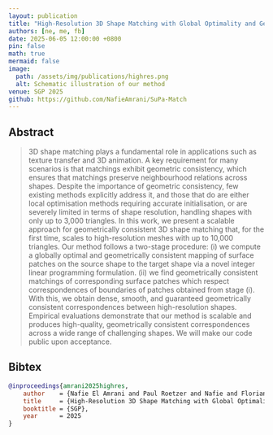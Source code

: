 ```yaml
---
layout: publication
title: "High-Resolution 3D Shape Matching with Global Optimality and Geometric Consistency"
authors: [ne, me, fb]
date: 2025-06-05 12:00:00 +0800
pin: false
math: true
mermaid: false
image:
  path: /assets/img/publications/highres.png
  alt: Schematic illustration of our method
venue: SGP 2025
github: https://github.com/NafieAmrani/SuPa-Match
---
```


## Abstract

> 3D shape matching plays a fundamental role in applications such as texture transfer and 3D animation. A key requirement for many scenarios is that matchings exhibit geometric consistency, which ensures that matchings preserve neighbourhood relations across shapes. Despite the importance of geometric consistency, few existing methods explicitly address it, and those that do are either local optimisation methods requiring accurate initialisation, or are severely limited in terms of shape resolution, handling shapes with only up to 3,000 triangles. In this work, we present a scalable approach for geometrically consistent 3D shape matching that, for the first time, scales to high-resolution meshes with up to 10,000 triangles. Our method follows a two-stage procedure: (i) we compute a globally optimal and geometrically consistent mapping of surface patches on the source shape to the target shape via a novel integer linear programming formulation. (ii) we find geometrically consistent matchings of corresponding surface patches which respect correspondences of boundaries of patches obtained from stage (i). With this, we obtain dense, smooth, and guaranteed geometrically consistent correspondences between high-resolution shapes. Empirical evaluations demonstrate that our method is scalable and produces high-quality, geometrically consistent correspondences across a wide range of challenging shapes. We will make our code public upon acceptance.


## Bibtex
```bibtex
@inproceedings{amrani2025highres,
    author    = {Nafie El Amrani and Paul Roetzer and Nafie and Florian Bernard},
    title     = {High-Resolution 3D Shape Matching with Global Optimality and Geometric Consistency},
    booktitle = {SGP},
    year      = 2025
}
```
